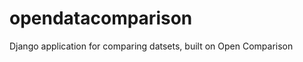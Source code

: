 opendatacomparison
==================

Django application for comparing datsets, built on Open Comparison
